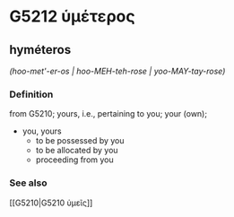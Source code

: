 # G5212 ὑμέτερος

## hyméteros

_(hoo-met'-er-os | hoo-MEH-teh-rose | yoo-MAY-tay-rose)_

### Definition

from G5210; yours, i.e., pertaining to you; your (own); 

- you, yours
  - to be possessed by you
  - to be allocated by you
  - proceeding from you

### See also

[[G5210|G5210 ὑμεῖς]]
